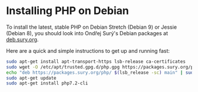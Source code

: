 # Installing PHP on Debian

To install the latest, stable PHP on Debian Stretch (Debian 9) or Jessie (Debian 8),
you should look into Ondřej Surý's Debian packages at [deb.sury.org](https://deb.sury.org/).

Here are a quick and simple instructions to get up and running fast:

```bash
sudo apt-get install apt-transport-https lsb-release ca-certificates
sudo wget -O /etc/apt/trusted.gpg.d/php.gpg https://packages.sury.org/php/apt.gpg
echo "deb https://packages.sury.org/php/ $(lsb_release -sc) main" | sudo tee /etc/apt/sources.list.d/php.list
sudo apt-get update
sudo apt-get install php7.2-cli
```
